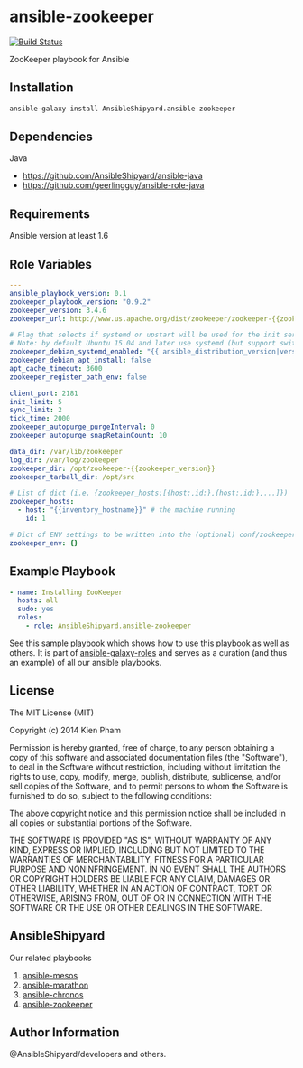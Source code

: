 ansible-zookeeper
=================

[![Build Status](https://travis-ci.org/AnsibleShipyard/ansible-zookeeper.svg?branch=master)](https://travis-ci.org/AnsibleShipyard/ansible-zookeeper)

ZooKeeper playbook for Ansible

Installation
-----------

```bash
ansible-galaxy install AnsibleShipyard.ansible-zookeeper
```

Dependencies
------------

Java

 - https://github.com/AnsibleShipyard/ansible-java
 - https://github.com/geerlingguy/ansible-role-java

Requirements
------------

Ansible version at least 1.6

Role Variables
--------------

```yaml
---
ansible_playbook_version: 0.1
zookeeper_playbook_version: "0.9.2"
zookeeper_version: 3.4.6
zookeeper_url: http://www.us.apache.org/dist/zookeeper/zookeeper-{{zookeeper_version}}/zookeeper-{{zookeeper_version}}.tar.gz

# Flag that selects if systemd or upstart will be used for the init service:
# Note: by default Ubuntu 15.04 and later use systemd (but support switch to upstart)
zookeeper_debian_systemd_enabled: "{{ ansible_distribution_version|version_compare(15.04, '>=') }}"
zookeeper_debian_apt_install: false
apt_cache_timeout: 3600
zookeeper_register_path_env: false

client_port: 2181
init_limit: 5
sync_limit: 2
tick_time: 2000
zookeeper_autopurge_purgeInterval: 0
zookeeper_autopurge_snapRetainCount: 10

data_dir: /var/lib/zookeeper
log_dir: /var/log/zookeeper
zookeeper_dir: /opt/zookeeper-{{zookeeper_version}}
zookeeper_tarball_dir: /opt/src

# List of dict (i.e. {zookeeper_hosts:[{host:,id:},{host:,id:},...]})
zookeeper_hosts:
  - host: "{{inventory_hostname}}" # the machine running
    id: 1

# Dict of ENV settings to be written into the (optional) conf/zookeeper-env.sh
zookeeper_env: {}
```

Example Playbook
----------------

```yaml
- name: Installing ZooKeeper
  hosts: all
  sudo: yes
  roles:
    - role: AnsibleShipyard.ansible-zookeeper
```

See this sample [playbook](https://github.com/AnsibleShipyard/ansible-galaxy-roles/blob/master/playbook.yml)
which shows how to use this playbook as well as others. It is part of [ansible-galaxy-roles](https://github.com/AnsibleShipyard/ansible-galaxy-roles) and
serves as a curation (and thus an example) of all our ansible playbooks.

License
-------

The MIT License (MIT)

Copyright (c) 2014 Kien Pham

Permission is hereby granted, free of charge, to any person obtaining a copy
of this software and associated documentation files (the "Software"), to deal
in the Software without restriction, including without limitation the rights
to use, copy, modify, merge, publish, distribute, sublicense, and/or sell
copies of the Software, and to permit persons to whom the Software is
furnished to do so, subject to the following conditions:

The above copyright notice and this permission notice shall be included in all
copies or substantial portions of the Software.

THE SOFTWARE IS PROVIDED "AS IS", WITHOUT WARRANTY OF ANY KIND, EXPRESS OR
IMPLIED, INCLUDING BUT NOT LIMITED TO THE WARRANTIES OF MERCHANTABILITY,
FITNESS FOR A PARTICULAR PURPOSE AND NONINFRINGEMENT. IN NO EVENT SHALL THE
AUTHORS OR COPYRIGHT HOLDERS BE LIABLE FOR ANY CLAIM, DAMAGES OR OTHER
LIABILITY, WHETHER IN AN ACTION OF CONTRACT, TORT OR OTHERWISE, ARISING FROM,
OUT OF OR IN CONNECTION WITH THE SOFTWARE OR THE USE OR OTHER DEALINGS IN THE
SOFTWARE.


AnsibleShipyard
-------

Our related playbooks

1. [ansible-mesos](https://github.com/AnsibleShipyard/ansible-mesos)
1. [ansible-marathon](https://github.com/AnsibleShipyard/ansible-marathon)
1. [ansible-chronos](https://github.com/AnsibleShipyard/ansible-chronos)
1. [ansible-zookeeper](https://github.com/AnsibleShipyard/ansible-zookeeper)

Author Information
------------------

@AnsibleShipyard/developers and others.
